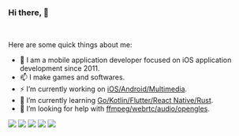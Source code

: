
### Hi there, 👋
<br/>

Here are some quick things about me:

- 🔭  I am a mobile application developer focused on iOS application development since 2011.
- 📫  I make games and softwares.
- ⚡   I’m currently working on <u>iOS/Android/Multimedia</u>.
- 🌱  I’m currently learning <u>Go/Kotlin/Flutter/React Native/Rust</u>.
- 🤔  I’m looking for help with <u>ffmpeg/webrtc/audio/opengles</u>.

![](https://github-profile-summary-cards.vercel.app/api/cards/profile-details?username=suxinde2009&theme=github)
![](https://github-profile-summary-cards.vercel.app/api/cards/repos-per-language?username=suxinde2009&theme=github)
![](https://github-profile-summary-cards.vercel.app/api/cards/most-commit-language?username=suxinde2009&theme=github)
![](https://github-profile-summary-cards.vercel.app/api/cards/stats?username=suxinde2009&theme=github)
![](https://github-profile-summary-cards.vercel.app/api/cards/productive-time?username=suxinde2009&theme=github)


